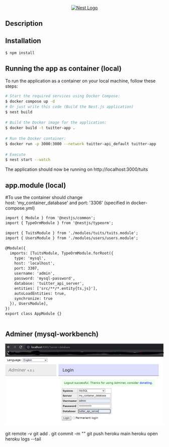 <p align="center">
  <a href="http://nestjs.com/" target="blank"><img src="https://nestjs.com/img/logo-small.svg" width="200" alt="Nest Logo" /></a>
</p>

[circleci-image]: https://img.shields.io/circleci/build/github/nestjs/nest/master?token=abc123def456
[circleci-url]: https://circleci.com/gh/nestjs/nest

 
## Description



## Installation

```bash
$ npm install
```

## Running the app as container (local)
To run the application as a container on your local machine, follow these steps:

```bash
# Start the required services using Docker Compose:
$ docker compose up -d 
# Or just write this code (Build the Nest.js application)
$ nest build

# Build the Docker image for the application:
$ docker build -t tuitter-app .

# Run the Docker container:
$ docker run -p 3000:3000 --network tuitter-api_default tuitter-app

# Execute
$ nest start --watch

```
The application should now be running on http://localhost:3000/tuits

## app.module (local)
#To use the container should change <br>
host: 'my_container_database'  and port: '3306' (specified in docker-compose.yml)
```
import { Module } from '@nestjs/common';
import { TypeOrmModule } from '@nestjs/typeorm';

import { TuitsModule } from './modules/tuits/tuits.module';
import { UsersModule } from './modules/users/users.module';

@Module({
  imports: [TuitsModule, TypeOrmModule.forRoot({
    type: 'mysql',
    host: 'localhost',
    port: 3307,
    username: 'admin',
    password: 'mysql-password',
    database: 'tuitter_api_server',
    entities: ['src/**/*.entity{ts,js}'],
    autoLoadEntities: true,
    synchronize: true
  }), UsersModule],
})
export class AppModule {}


```
## Adminer (mysql-workbench)

![Alt text](image.png)


git remote -v
git add .
git commit -m ""
git push heroku main
heroku open
heroku logs --tail